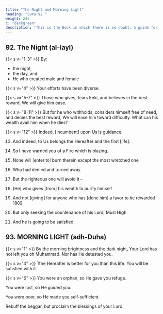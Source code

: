 ```yaml
---
title: "The Night and Morning Light"
heading: "Sura 92 "
weight: 246
c: "darkgreen"
description: "This is the Book in which there is no doubt, a guide for the righteous."
---
```



## 92. The Night (al-layl)


{{< s v="1-3" >}}
By:
- the night,
- the day, and
- He who created male and female

{{< s v="4" >}} Your efforts have been diverse.

{{< s v="5-7" >}} Those who gives, fears Enki, and believes in the best reward, We will give him ease.

{{< s v="8-11" >}} But for he who withholds, considers himself free of need, and denies the best reward, We will ease him toward difficulty. What can his wealth avail him when he dies?

{{< s v="12" >}} Indeed, [incumbent] upon Us is guidance.

13. And indeed, to Us belongs the Hereafter and the first [life].

14. So I have warned you of a Fire which is blazing.

15. None will [enter to] burn therein except the most wretched one

16. Who had denied and turned away.

17. But the righteous one will avoid it –

18. [He] who gives [from] his wealth to purify himself

19. And not [giving] for anyone who has [done him] a favor to be
rewarded 1809

20. But only seeking the countenance of his Lord, Most High.

21. And he is going to be satisfied.



## 93. MORNING LIGHT (adh-Duha)

{{< s v="1" >}} By the morning brightness and the dark night, Your Lord has not left you oh Muhammad. Nor has He detested you.

{{< s v="4" >}} Tthe Hereafter is better for you than this life. You will be satisfied with it.

{{< s v="6" >}} You were an orphan, so He gave you refuge.

You were lost, so He guided you. 

You were poor, so He made you self-sufficient.

Rebuff the beggar, but proclaim the blessings of your Lord.



